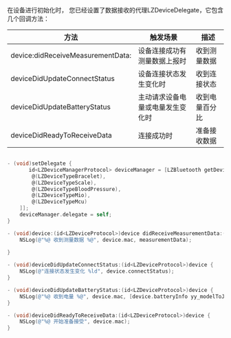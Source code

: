 在设备进行初始化时， 您已经设置了数据接收的代理LZDeviceDelegate，它包含几个回调方法：

| 方法 | 触发场景 | 描述 |
| --- | --- | --- |
| device:didReceiveMeasurementData: | 设备连接成功有测量数据上报时 | 收到测量数据 |
| deviceDidUpdateConnectStatus | 设备连接状态发生变化时 | 收到连接状态 |
| deviceDidUpdateBatteryStatus | 主动请求设备电量或电量发生变化时 | 收到电量百分比 |
| deviceDidReadyToReceiveData | 连接成功时 | 准备接收数据 |


```objectivec

- (void)setDelegate {
       id<LZDeviceManagerProtocol> deviceManager = [LZBluetooth getDeviceManagerWithDeviceTypes:@[
        @(LZDeviceTypeBracelet),
        @(LZDeviceTypeScale),
        @(LZDeviceTypeBloodPressure),
        @(LZDeviceTypeMio),
        @(LZDeviceTypeMcu)
    ]];
    deviceManager.delegate = self;
}

- (void)device:(id<LZDeviceProtocol>)device didReceiveMeasurementData:(id<LZMeasurementDataProtocol>)measurementData {
    NSLog(@"%@ 收到测量数据 %@", device.mac, measurementData);
    
}

- (void)deviceDidUpdateConnectStatus:(id<LZDeviceProtocol>)device {
    NSLog(@"连接状态发生变化 %ld", device.connectStatus);
}

- (void)deviceDidUpdateBatteryStatus:(id<LZDeviceProtocol>)device {
    NSLog(@"%@ 收到电量 %@", device.mac, [device.batteryInfo yy_modelToJSONString]);
}

- (void)deviceDidReadyToReceiveData:(id<LZDeviceProtocol>)device {
    NSLog(@"%@ 开始准备接受", device.mac);
}

```

